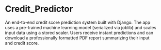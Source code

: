 # Credit_Predictor
An end-to-end credit score prediction system built with Django. The app uses a pre-trained machine learning model (serialized via joblib) and scales input data using a stored scaler. Users receive instant predictions and can download a professionally formatted PDF report summarizing their input and credit score.
